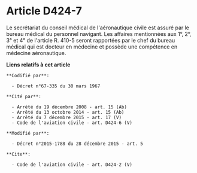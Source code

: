 # Article D424-7

Le secrétariat du conseil médical de l'aéronautique civile est assuré par le bureau médical du personnel navigant. Les
affaires mentionnées aux 1°, 2°, 3° et 4° de l'article R. 410-5 seront rapportées par le chef du bureau médical qui est
docteur en médecine et possède une compétence en médecine aéronautique.

**Liens relatifs à cet article**

	**Codifié par**:

	  - Décret n°67-335 du 30 mars 1967

	**Cité par**:

	  - Arrêté du 19 décembre 2008 - art. 15 (Ab)
	  - Arrêté du 13 octobre 2014 - art. 15 (Ab)
	  - Arrêté du 7 décembre 2015 - art. 17 (V)
	  - Code de l'aviation civile - art. D424-6 (V)

	**Modifié par**:

	  - Décret n°2015-1788 du 28 décembre 2015 - art. 5

	**Cite**:

	  - Code de l'aviation civile - art. D424-2 (V)
